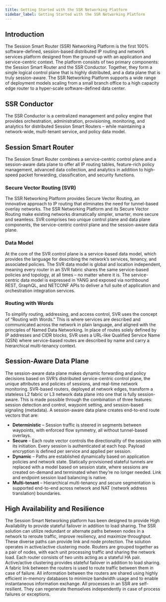 ```yaml
---
title: Getting Started with the SSR Networking Platform
sidebar_label: Getting Started with the SSR Networking Platform
---
```

## Introduction
The Session Smart Router (SSR) Networking Platform is the first 100% software-defined, session-based distributed IP routing and network services platform designed from the ground-up with an application and service-centric context.  The platform consists of two primary components: the Session Smart Router and the SSR Conductor. Together, they form a single logical control plane that is highly distributed, and a data plane that is truly session-aware. The SSR Networking Platform supports a wide range of deployment models scaling from a small branch office to a high capacity edge router to a hyper-scale software-defined data center.

## SSR Conductor
The SSR Conductor is a centralized management and policy engine that provides orchestration, administration, provisioning, monitoring, and analytics for distributed Session Smart Routers – while maintaining a network-wide, multi-tenant service, and policy data model.

## Session Smart Router
The Session Smart Router combines a service-centric control plane and a session-aware data plane to offer all IP routing tables, feature-rich policy management, advanced data collection, and analytics in addition to high-speed packet forwarding, classification, and security functions.

### Secure Vector Routing (SVR)
The SSR Networking Platform provides Secure Vector Routing, an innovative approach to IP routing that eliminates the need for tunnel-based overlay networks. The SSR Networking Platform and its Secure Vector Routing make existing networks dramatically simpler, smarter, more secure and seamless. SVR comprises two unique control plane and data plane components, the service-centric control plane and the session-aware data plane. 

### Data Model
At the core of the SVR control plane is a service-based data model, which provides the language for describing the network’s services, tenancy, and associated policies. The SVR data model is global and location independent, meaning every router in an SVR fabric shares the same service-based policies and topology, at all times – no matter where it is. The service-centric data model is expressed in YANG and exposed via northbound REST, GraphQL, and NETCONF APIs to deliver a full suite of application and orchestration integration services.

### Routing with Words
To simplify routing, addressing, and access control, SVR uses the concept of “Routing with Words.” This is where services are described and communicated across the network in plain language, and aligned with the principles of Named Data Networking. In place of routes solely defined by IP addresses and CIDR blocks, SVR uses a URL-like Qualified Service Name (QSN) where service-based routes are described by name and carry a hierarchical multi-tenancy context.

## Session-Aware Data Plane
The session-aware data plane makes dynamic forwarding and policy decisions based on SVR’s distributed service-centric control plane, the unique attributes and policies of sessions, and real-time network monitoring. SVR-based routers, deployed at network edges, transform a stateless L2 fabric or L3 network data plane into one that is fully session-aware. This is made possible through the combination of three features: session detection and control, waypoint setting, and session-based signaling (metadata). A session-aware data plane creates end-to-end route vectors that are:
- **Deterministic** – Session traffic is steered in segments between waypoints, with enforced flow symmetry, all without tunnel-based overlays. 
- **Secure** – Each route vector controls the directionality of the session with its initiation. Every session is authenticated at each hop. Payload encryption is defined per service and applied per session. 
- **Dynamic** – Paths are established dynamically based on application policies and network state. Statically provisioned stateful tunnels are replaced with a model based on session state, where sessions are created on-demand and terminated when they’re no longer needed. Link and endpoint session load balancing is native. 
- **Multi-tenant** – Hierarchical multi-tenancy and secure segmentation is supported end-to-end across network and NAT (network address translation) boundaries.

## High Availability and Resilience
The Session Smart Networking platform has been designed to provide High Availability to provide stateful failover in addition to load sharing. The SSR solution can utilize redundant or alternate paths between nodes in a network to reroute traffic, improve resiliency, and maximize throughput. These diverse paths can provide link and node protection.
The solution operates in active/active clustering mode. Routers are grouped together as a pair of nodes, with each unit processing traffic and sharing the network load. Each router consists of two units acting as a stateful HA pair. Active/active clustering provides stateful failover in addition to load sharing. A fabric link between the routers is used to route traffic between them in case of failure. All information between the routers are shared using highly efficient in-memory databases to minimize bandwidth usage and to enable instantaneous information exchange. All processes in an SSR are self-resilient. They can regenerate themselves independently in case of process failures or exceptions.



